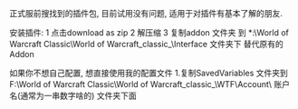 正式服前搜找到的插件包, 目前试用没有问题, 适用于对插件有基本了解的朋友.

安装插件: 
1 点击download as zip 
2 解压缩
3 复制addon 文件夹 到 *:\World of Warcraft Classic\World of Warcraft\_classic_\Interface 文件夹下 替代原有的Addon

如果你不想自己配置, 想直接使用我的配置文件
1.复制SavedVariables 文件夹到  F:\World of Warcraft Classic\World of Warcraft\_classic_\WTF\Account\ 账户名(通常为一串数字啥的) 文件夹下面
